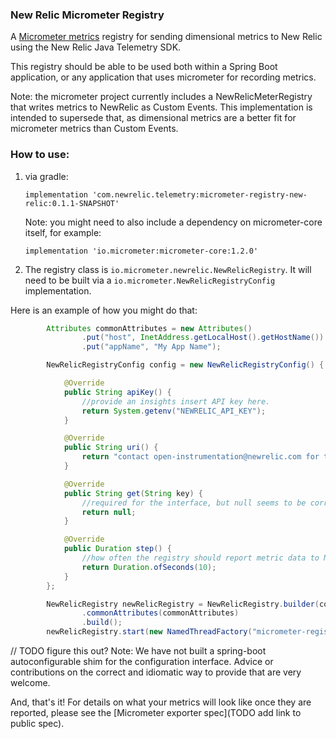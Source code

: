 ### New Relic Micrometer Registry
A [Micrometer metrics](https://micrometer.io/) registry for sending dimensional metrics to New Relic using the New Relic Java Telemetry SDK.

This registry should be able to be used both within a Spring Boot application, or any application that uses
micrometer for recording metrics.

Note: the micrometer project currently includes a NewRelicMeterRegistry that writes metrics to NewRelic as 
Custom Events. This implementation is intended to supersede that, as dimensional metrics are a better fit
for micrometer metrics than Custom Events.

### How to use:

1) via gradle: 
  
    `implementation 'com.newrelic.telemetry:micrometer-registry-new-relic:0.1.1-SNAPSHOT'`

    Note: you might need to also include a dependency on micrometer-core itself, for example:

    `implementation 'io.micrometer:micrometer-core:1.2.0'`

2) The registry class is `io.micrometer.newrelic.NewRelicRegistry`. 
It will need to be built via a `io.micrometer.NewRelicRegistryConfig` implementation.

Here is an example of how you might do that:

```java
        Attributes commonAttributes = new Attributes()
                .put("host", InetAddress.getLocalHost().getHostName())
                .put("appName", "My App Name");

        NewRelicRegistryConfig config = new NewRelicRegistryConfig() {

            @Override
            public String apiKey() {
                //provide an insights insert API key here.
                return System.getenv("NEWRELIC_API_KEY");
            }

            @Override
            public String uri() {
                return "contact open-instrumentation@newrelic.com for the metric api endpoint";
            }

            @Override
            public String get(String key) {
                //required for the interface, but null seems to be correct for this use-case.
                return null;
            }

            @Override
            public Duration step() {
                //how often the registry should report metric data to New Relic.
                return Duration.ofSeconds(10);
            }
        };

        NewRelicRegistry newRelicRegistry = NewRelicRegistry.builder(config)
                .commonAttributes(commonAttributes)
                .build();
        newRelicRegistry.start(new NamedThreadFactory("micrometer-registry"));

```

// TODO figure this out?
Note: We have not built a spring-boot autoconfigurable shim for the configuration interface. Advice or contributions 
on the correct and idiomatic way to provide that are very welcome. 

And, that's it! For details on what your metrics will look like once they are reported, please see the [Micrometer exporter spec](TODO add link to public spec). 
